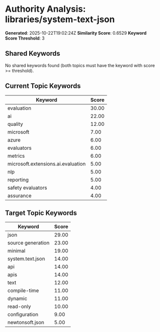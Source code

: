 # Authority Analysis: libraries/system-text-json

**Generated**: 2025-10-22T19:02:24Z
**Similarity Score**: 0.6529
**Keyword Score Threshold**: 3

## Shared Keywords

No shared keywords found (both topics must have the keyword with score >= threshold).

## Current Topic Keywords

| Keyword | Score |
|---------|-------|
| evaluation | 30.00 |
| ai | 22.00 |
| quality | 12.00 |
| microsoft | 7.00 |
| azure | 6.00 |
| evaluators | 6.00 |
| metrics | 6.00 |
| microsoft.extensions.ai.evaluation | 5.00 |
| nlp | 5.00 |
| reporting | 5.00 |
| safety evaluators | 4.00 |
| assurance | 4.00 |

## Target Topic Keywords

| Keyword | Score |
|---------|-------|
| json | 29.00 |
| source generation | 23.00 |
| minimal | 19.00 |
| system.text.json | 14.00 |
| api | 14.00 |
| apis | 14.00 |
| text | 12.00 |
| compile-time | 11.00 |
| dynamic | 11.00 |
| read-only | 10.00 |
| configuration | 9.00 |
| newtonsoft.json | 5.00 |

